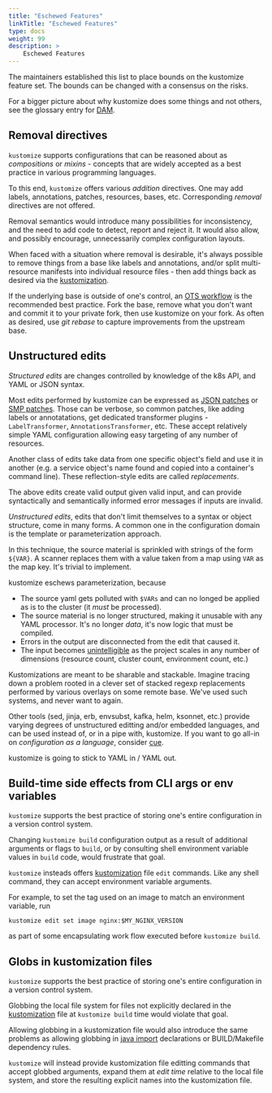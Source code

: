 ```yaml
---
title: "Eschewed Features"
linkTitle: "Eschewed Features"
type: docs
weight: 99
description: >
    Eschewed Features
---
```


The maintainers established this list to
place bounds on the kustomize feature
set.  The bounds can be changed with
a consensus on the risks.

For a bigger picture about why kustomize
does some things and not others, see the
glossary entry for [DAM].

## Removal directives

`kustomize` supports configurations that can be reasoned about as
_compositions_ or _mixins_ - concepts that are widely accepted as
a best practice in various programming languages.

To this end, `kustomize` offers various _addition_ directives.
One may add labels, annotations, patches, resources, bases, etc.
Corresponding _removal_ directives are not offered.

Removal semantics would introduce many possibilities for
inconsistency, and the need to add code to detect, report and
reject it.  It would also allow, and possibly encourage,
unnecessarily complex configuration layouts.

When faced with a situation where removal is desirable, it's
always possible to remove things from a base like labels and
annotations, and/or split multi-resource manifests into individual
resource files - then add things back as desired via the
[kustomization].

If the underlying base is outside of one's control, an [OTS
workflow] is the recommended best practice.  Fork the base, remove
what you don't want and commit it to your private fork, then use
kustomize on your fork.  As often as desired, use _git rebase_ to
capture improvements from the upstream base.

## Unstructured edits

_Structured edits_ are changes controlled by
knowledge of the k8s API, and YAML or JSON syntax.

Most edits performed by kustomize can be expressed as
[JSON patches] or [SMP patches].
Those can be verbose, so common patches,
like adding labels or annotatations, get dedicated
transformer plugins - `LabelTransformer`,
`AnnotationsTransformer`, etc.
These accept relatively simple YAML configuration
allowing easy targeting of any number of resources.

Another class of edits take data from one specific
object's field and use it in another (e.g. a service
object's name found and copied into a container's
command line).  These reflection-style edits
are called _replacements_.

The above edits create valid output given valid input,
and can provide syntactically and semantically
informed error messages if inputs are invalid.

_Unstructured edits_, edits that don't limit
themselves to a syntax or object structure,
come in many forms.  A common one in the
configuration domain is the template or
parameterization approach.

In this technique, the source
material is sprinkled with strings of the
form `${VAR}`.  A scanner replaces them
with a value taken from a map using `VAR`
as the map key. It's trivial to implement.

kustomize eschews parameterization, because

- The source yaml gets polluted with `$VARs`
  and can no longed be applied as is
  to the cluster (it _must_ be processed).
- The source material is no longer structured,
  making it unusable with any YAML processor.
  It's no longer _data_, it's now logic that
  must be compiled.
- Errors in the output are disconnected from
  the edit that caused it.
- The input becomes [unintelligible] as the project
  scales in any number of dimensions (resource
  count, cluster count, environment count, etc.)

Kustomizations are meant to be sharable and stackable.
Imagine tracing down a problem rooted in a
clever set of stacked regexp replacements
performed by various overlays on some remote base.
We've used such systems, and never want to again.

Other tools (sed, jinja, erb, envsubst, kafka, helm, ksonnet,
etc.) provide varying degrees of unstructured editting
and/or embedded languages, and can be used instead
of, or in a pipe with, kustomize.  If you want to
go all-in on _configuration as a language_, consider [cue].

kustomize is going to stick to YAML in / YAML out.

## Build-time side effects from CLI args or env variables

`kustomize` supports the best practice of storing one's
entire configuration in a version control system.

Changing `kustomize build` configuration output as a result
of additional arguments or flags to `build`, or by
consulting shell environment variable values in `build`
code, would frustrate that goal.

`kustomize` insteads offers [kustomization] file `edit`
commands.  Like any shell command, they can accept
environment variable arguments.

For example, to set the tag used on an image to match an
environment variable, run

```
kustomize edit set image nginx:$MY_NGINX_VERSION
```

as part of some encapsulating work flow executed before
`kustomize build`.

## Globs in kustomization files

`kustomize` supports the best practice of storing one's
entire configuration in a version control system.

Globbing the local file system for files not explicitly
declared in the [kustomization] file at `kustomize build` time
would violate that goal.

Allowing globbing in a kustomization file would also introduce
the same problems as allowing globbing in [java import]
declarations or BUILD/Makefile dependency rules.

`kustomize` will instead provide kustomization file editting
commands that accept globbed arguments, expand them at _edit
time_ relative to the local file system, and store the resulting
explicit names into the kustomization file.

[base]: /kustomize/api-reference/glossary#base
[DAM]: /kustomize/api-reference/glossary#declarative-application-management
[java import]: https://www.codebyamir.com/blog/pitfalls-java-import-wildcards
[JSON patches]: /kustomize/api-reference/glossary#patchjson6902
[kustomization]: /kustomize/api-reference/glossary#kustomization
[OTS workflow]: /kustomize/api-reference/glossary#off-the-shelf-configuration
[SMP patches]: /kustomize/api-reference/glossary#patchstrategicmerge
[parameterization pitfall discussion]: https://github.com/kubernetes/community/blob/master/contributors/design-proposals/architecture/declarative-application-management.md#parameterization-pitfalls
[unintelligible]: https://github.com/helm/charts/blob/e002378c13e91bef4a3b0ba718c191ec791ce3f9/stable/artifactory/templates/artifactory-deployment.yaml
[cue]: https://cuelang.org/
